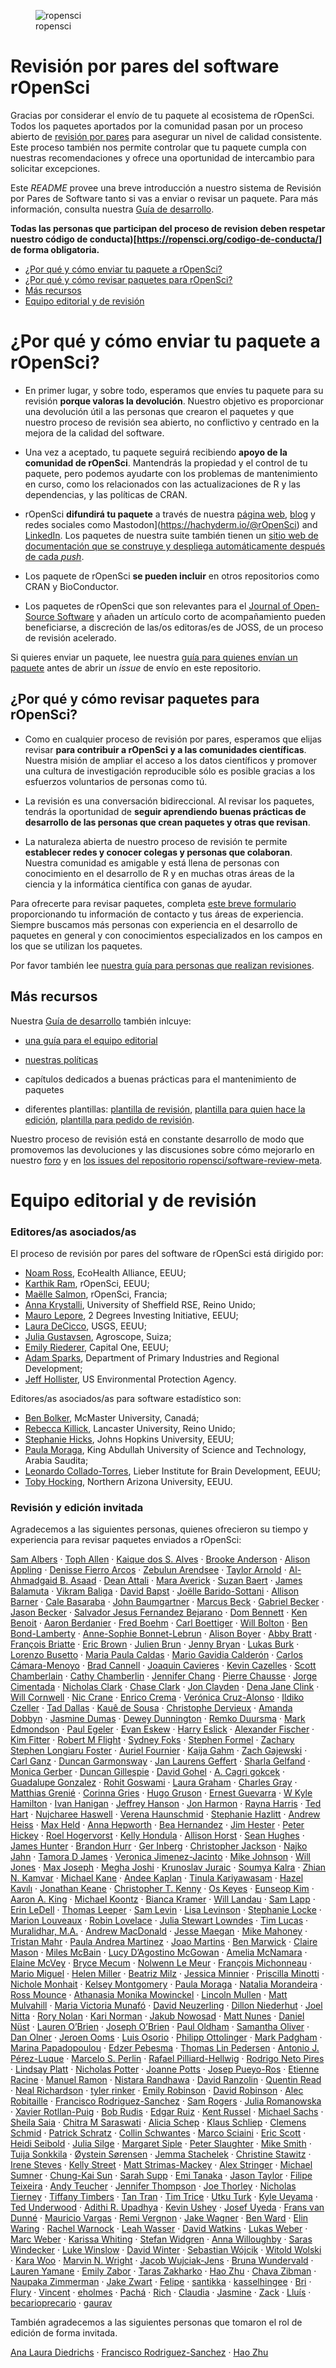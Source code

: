 
<figure>
<img src="icon_lettering_color.png" alt="ropensci" />
<figcaption aria-hidden="true">ropensci</figcaption>
</figure>

# Revisión por pares del software rOpenSci

<!-- README.es.md se genera a partir de README.es.Rmd. Por favor, edita ese archivo -->

Gracias por considerar el envío de tu paquete al ecosistema de rOpenSci.
Todos los paquetes aportados por la comunidad pasan por un proceso
abierto de [revisión por
pares](https://ropensci.org/es/blog/2017/09/01/nf-softwarereview-es/)
para asegurar un nivel de calidad consistente. Este proceso también nos
permite controlar que tu paquete cumpla con nuestras recomendaciones y
ofrece una oportunidad de intercambio para solicitar excepciones.

Este *README* provee una breve introducción a nuestro sistema de
Revisión por Pares de Software tanto si vas a enviar o revisar un
paquete. Para más información, consulta nuestra [Guía de
desarrollo](https://devguide.ropensci.org/es/index.es.html).

**Todas las personas que participan del proceso de revision deben
respetar nuestro código de
conducta)\[<https://ropensci.org/codigo-de-conducta/>\] de forma
obligatoria.**

- [¿Por qué y cómo enviar tu paquete a rOpenSci?](#why-submit)
- [¿Por qué y cómo revisar paquetes para rOpenSci?](#why-review)
- [Más recursos](#further)
- [Equipo editorial y de revisión](#editors)

# <a href="#why-submit" name="why-submit"></a>¿Por qué y cómo enviar tu paquete a rOpenSci?

- En primer lugar, y sobre todo, esperamos que envíes tu paquete para su
  revisión **porque valoras la devolución**. Nuestro objetivo es
  proporcionar una devolución útil a las personas que crearon el
  paquetes y que nuestro proceso de revisión sea abierto, no conflictivo
  y centrado en la mejora de la calidad del software.

- Una vez a aceptado, tu paquete seguirá recibiendo **apoyo de la
  comunidad de rOpenSci**. Mantendrás la propiedad y el control de tu
  paquete, pero podemos ayudarte con los problemas de mantenimiento en
  curso, como los relacionados con las actualizaciones de R y las
  dependencias, y las políticas de CRAN.

- rOpenSci **difundirá tu paquete** a través de nuestra [página
  web](https://ropensci.org/packages/),
  [blog](https://ropensci.org/blog/) y redes sociales como
  Mastodon\](<https://hachyderm.io/@rOpenSci>) and
  [LinkedIn](https://www.linkedin.com/company/ropensci/). Los paquetes
  de nuestra suite también tienen un [sitio web de documentación que se
  construye y despliega automáticamente después de cada
  *push*](#docsropensci).

- Los paquete de rOpenSci **se pueden incluir** en otros repositorios
  como CRAN y BioConductor.

- Los paquetes de rOpenSci que son relevantes para el [Journal of
  Open-Source Software](https://joss.theoj.org/) y añaden un artículo
  corto de acompañamiento pueden beneficiarse, a discreción de las/os
  editoras/es de JOSS, de un proceso de revisión acelerado.

Si quieres enviar un paquete, lee nuestra [guía para quienes envían un
paquete](https://devguide.ropensci.org/es/softwarereview_author.es.html)
antes de abrir un *issue* de envío en este repositorio.

## <a href="#why-review" name="why-review"></a>¿Por qué y cómo revisar paquetes para rOpenSci?

- Como en cualquier proceso de revisión por pares, esperamos que elijas
  revisar **para contribuir a rOpenSci y a las comunidades
  científicas**. Nuestra misión de ampliar el acceso a los datos
  científicos y promover una cultura de investigación reproducible sólo
  es posible gracias a los esfuerzos voluntarios de personas como tú.

- La revisión es una conversación bidireccional. Al revisar los
  paquetes, tendrás la oportunidad de **seguir aprendiendo buenas
  prácticas de desarrollo de las personas que crean paquetes y otras que
  revisan**.

- La naturaleza abierta de nuestro proceso de revisión te permite
  **establecer redes y conocer colegas y personas que colaboran**.
  Nuestra comunidad es amigable y está llena de personas con
  conocimiento en el desarrollo de R y en muchas otras áreas de la
  ciencia y la informática científica con ganas de ayudar.

Para ofrecerte para revisar paquetes, completa [este breve
formulario](https://ropensci.org/software-reviewer/) proporcionando tu
información de contacto y tus áreas de experiencia. Siempre buscamos más
personas con experiencia en el desarrollo de paquetes en general y con
conocimientos especializados en los campos en los que se utilizan los
paquetes.

Por favor también lee [nuestra guía para personas que realizan
revisiones](https://devguide.ropensci.org/es/softwarereview_reviewer.es.html).

## <a href="#further" name="further"></a>Más recursos

Nuestra [Guía de
desarrollo](https://devguide.ropensci.org/es/index.es.html) también
inlcuye:

- [una guía para el equipo
  editorial](https://devguide.ropensci.org/es/softwarereview_editor.es.html)

- [nuestras
  políticas](https://devguide.ropensci.org/es/softwarereview_policies.es.html)

- capítulos dedicados a buenas prácticas para el mantenimiento de
  paquetes

- diferentes plantillas: [plantilla de
  revisión](https://devguide.ropensci.org/es/reviewtemplate.es.html),
  [plantilla para quien hace la
  edición](https://devguide.ropensci.org/es/editortemplate.es.html),
  [plantilla para pedido de
  revisión](https://devguide.ropensci.org/es/reviewrequesttemplate.es.html).

Nuestro proceso de revisión está en constante desarrollo de modo que
promovemos las devoluciones y las discusiones sobre cómo mejorarlo en
nuestro [foro](https://discuss.ropensci.org/) y en [los issues del
repositorio
ropensci/software-review-meta](https://github.com/ropensci/software-review-meta/issues).

# <a href="#editors" name="editors"></a>Equipo editorial y de revisión

### Editores/as asociados/as

El proceso de revisión por pares del software de rOpenSci está dirigido
por:

- [Noam Ross](https://github.com/noamross), EcoHealth Alliance, EEUU;
- [Karthik Ram](https://github.com/karthik), rOpenSci, EEUU;
- [Maëlle Salmon](https://github.com/maelle), rOpenSci, Francia;
- [Anna Krystalli](https://github.com/annakrystalli), University of
  Sheffield RSE, Reino Unido;
- [Mauro Lepore](https://github.com/maurolepore), 2 Degrees Investing
  Initiative, EEUU;
- [Laura DeCicco](https://github.com/ldecicco-USGS), USGS, EEUU;
- [Julia Gustavsen](https://github.com/jooolia), Agroscope, Suiza;
- [Emily Riederer](https://github.com/emilyriederer), Capital One, EEUU;
- [Adam Sparks](https://github.com/adamhsparks), Department of Primary
  Industries and Regional Development;
- [Jeff Hollister](https://github.com/jhollist), US Environmental
  Protection Agency.

Editores/as asociados/as para software estadístico son:

- [Ben Bolker](https://github.com/bbolker), McMaster University, Canadá;
- [Rebecca Killick](https://github.com/rkillick), Lancaster University,
  Reino Unido;
- [Stephanie Hicks](https://github.com/stephaniehicks), Johns Hopkins
  University, EEUU;
- [Paula Moraga](https://github.com/Paula-Moraga), King Abdullah
  University of Science and Technology, Arabia Saudita;
- [Leonardo Collado-Torres](https://github.com/lcolladotor), Lieber
  Institute for Brain Development, EEUU;
- [Toby Hocking](https://github.com/tdhock), Northern Arizona
  University, EEUU.

### Revisión y edición invitada

Agradecemos a las siguientes personas, quienes ofrecieron su tiempo y
experiencia para revisar paquetes enviados a rOpenSci:

[Sam Albers](https://github.com/boshek) · [Toph
Allen](https://github.com/toph-allen) · [Kaique dos S.
Alves](https://github.com/AlvesKS) · [Brooke
Anderson](https://github.com/geanders) · [Alison
Appling](https://github.com/aappling-usgs) · [Denisse Fierro
Arcos](https://github.com/lidefi87) · [Zebulun
Arendsee](https://github.com/arendsee) · [Taylor
Arnold](https://github.com/statsmaths) · [Al-Ahmadgaid B.
Asaad](https://github.com/alstat) · [Dean
Attali](https://github.com/daattali) · [Mara
Averick](https://github.com/batpigandme) · [Suzan
Baert](https://github.com/suzanbaert) · [James
Balamuta](https://github.com/coatless) · [Vikram
Baliga](https://github.com/vbaliga) · [David
Bapst](https://github.com/dwbapst) · [Joëlle
Barido-Sottani](https://github.com/bjoelle) · [Allison
Barner](https://github.com/abarner) · [Cale
Basaraba](https://github.com/calebasaraba) · [John
Baumgartner](https://github.com/johnbaums) · [Marcus
Beck](https://github.com/fawda123) · [Gabriel
Becker](https://github.com/gmbecker) · [Jason
Becker](https://github.com/jsonbecker) · [Salvador Jesus Fernandez
Bejarano](https://github.com/salvafern) · [Dom
Bennett](https://github.com/DomBennett) · [Ken
Benoit](https://github.com/kbenoit) · [Aaron
Berdanier](https://github.com/berdaniera) · [Fred
Boehm](https://github.com/fboehm) · [Carl
Boettiger](https://github.com/cboettig) · [Will
Bolton](https://github.com/WillOnGit) · [Ben
Bond-Lamberty](https://github.com/bpbond) · [Anne-Sophie
Bonnet-Lebrun](https://github.com/asbonnetlebrun) · [Alison
Boyer](https://github.com/alisonboyer) · [Abby
Bratt](https://github.com/aebratt) · [François
Briatte](https://github.com/briatte) · [Eric
Brown](https://github.com/eebrown) · [Julien
Brun](https://github.com/brunj7) · [Jenny
Bryan](https://github.com/jennybc) · [Lukas
Burk](https://github.com/jemus42) · [Lorenzo
Busetto](https://github.com/lbusett) · [Maria Paula
Caldas](https://github.com/mpaulacaldas) · [Mario Gavidia
Calderón](https://github.com/quishqa) · [Carlos
Cámara-Menoyo](https://github.com/ccamara) · [Brad
Cannell](https://github.com/brad-cannell) · [Joaquin
Cavieres](https://github.com/jcavieresg) · [Kevin
Cazelles](https://github.com/KevCaz) · [Scott
Chamberlain](https://github.com/sckott) · [Cathy
Chamberlin](https://github.com/chamberlinc) · [Jennifer
Chang](https://github.com/j23414) · [Pierre
Chausse](https://github.com/pchausse) · [Jorge
Cimentada](https://github.com/cimentadaj) · [Nicholas
Clark](https://github.com/nicholasjclark) · [Chase
Clark](https://github.com/chasemc) · [Jon
Clayden](https://github.com/jonclayden) · [Dena Jane
Clink](https://github.com/DenaJGibbon) · [Will
Cornwell](https://github.com/wcornwell) · [Nic
Crane](https://github.com/thisisnic) · [Enrico
Crema](https://github.com/ercrema) · [Verónica
Cruz-Alonso](https://github.com/VeruGHub) · [Ildiko
Czeller](https://github.com/czeildi) · [Tad
Dallas](https://github.com/taddallas) · [Kauê de
Sousa](https://github.com/kauedesousa) · [Christophe
Dervieux](https://github.com/cderv) · [Amanda
Dobbyn](https://github.com/aedobbyn) · [Jasmine
Dumas](https://github.com/jasdumas) · [Dewey
Dunnington](https://github.com/paleolimbot) · [Remko
Duursma](https://github.com/RemkoDuursma) · [Mark
Edmondson](https://github.com/MarkEdmondson1234) · [Paul
Egeler](https://github.com/pegeler) · [Evan
Eskew](https://github.com/eveskew) · [Harry
Eslick](https://github.com/harryeslick) · [Alexander
Fischer](https://github.com/s3alfisc) · [Kim
Fitter](https://github.com/kimnewzealand) · [Robert M
Flight](https://github.com/rmflight) · [Sydney
Foks](https://github.com/sfoks) · [Stephen
Formel](https://github.com/sformel-usgs) · [Zachary Stephen Longiaru
Foster](https://github.com/zachary-foster) · [Auriel
Fournier](https://github.com/aurielfournier) · [Kaija
Gahm](https://github.com/kaijagahm) · [Zach
Gajewski](https://github.com/gzach93) · [Carl
Ganz](https://github.com/carlganz) · [Duncan
Garmonsway](https://github.com/nacnudus) · [Jan Laurens
Geffert](https://github.com/JanLauGe) · [Sharla
Gelfand](https://github.com/sharlagelfand) · [Monica
Gerber](https://github.com/monicagerber) · [Duncan
Gillespie](https://github.com/dosgillespie) · [David
Gohel](https://github.com/davidgohel) · [A. Cagri
gokcek](https://github.com/cagrigokcek) · [Guadalupe
Gonzalez](https://github.com/guadag12) · [Rohit
Goswami](https://github.com/HaoZeke) · [Laura
Graham](https://github.com/laurajanegraham) · [Charles
Gray](https://github.com/softloud) · [Matthias
Grenié](https://github.com/Rekyt) · [Corinna
Gries](https://github.com/cgries) · [Hugo
Gruson](https://github.com/bisaloo) · [Ernest
Guevarra](https://github.com/ernestguevarra) · [W Kyle
Hamilton](https://github.com/kylehamilton) · [Ivan
Hanigan](https://github.com/ivanhanigan) · [Jeffrey
Hanson](https://github.com/jeffreyhanson) · [Jon
Harmon](https://github.com/jonthegeek) · [Rayna
Harris](https://github.com/raynamharris) · [Ted
Hart](https://github.com/emhart) · [Nujcharee
Haswell](https://github.com/nujcharee) · [Verena
Haunschmid](https://github.com/expectopatronum) · [Stephanie
Hazlitt](https://github.com/stephhazlitt) · [Andrew
Heiss](https://github.com/andrewheiss) · [Max
Held](https://github.com/maxheld83) · [Anna
Hepworth](https://github.com/arhepworth) · [Bea
Hernandez](https://github.com/chucheria) · [Jim
Hester](https://github.com/jimhester) · [Peter
Hickey](https://github.com/PeteHaitch) · [Roel
Hogervorst](https://github.com/rmhogervorst) · [Kelly
Hondula](https://github.com/khondula) · [Allison
Horst](https://github.com/allisonhorst) · [Sean
Hughes](https://github.com/seaaan) · [James
Hunter](https://github.com/jameshunterbr) · [Brandon
Hurr](https://github.com/bhive01) · [Ger
Inberg](https://github.com/ginberg) · [Christopher
Jackson](https://github.com/chjackson) · [Najko
Jahn](https://github.com/njahn82) · [Tamora D
James](https://github.com/tdjames1) · [Veronica
Jimenez-Jacinto](https://github.com/vjimenez9) · [Mike
Johnson](https://github.com/mikejohnson51) · [Will
Jones](https://github.com/wjones127) · [Max
Joseph](https://github.com/mbjoseph) · [Megha
Joshi](https://github.com/meghapsimatrix) · [Krunoslav
Juraic](https://github.com/kjuraic) · [Soumya
Kalra](https://github.com/sokal1456) · [Zhian N.
Kamvar](https://github.com/zkamvar) · [Michael
Kane](https://github.com/kaneplusplus) · [Andee
Kaplan](https://github.com/andeek) · [Tinula
Kariyawasam](https://github.com/Tinula-kariyawasam) · [Hazel
Kavılı](https://github.com/UniversalTourist) · [Jonathan
Keane](https://github.com/jonkeane) · [Christopher T.
Kenny](https://github.com/christopherkenny) · [Os
Keyes](https://github.com/Ironholds) · [Eunseop
Kim](https://github.com/markean) · [Aaron A.
King](https://github.com/kingaa) · [Michael
Koontz](https://github.com/mikoontz) · [Bianca
Kramer](https://github.com/bmkramer) · [Will
Landau](https://github.com/wlandau) · [Sam
Lapp](https://github.com/sammlapp) · [Erin
LeDell](https://github.com/ledell) · [Thomas
Leeper](https://github.com/leeper) · [Sam
Levin](https://github.com/levisc8) · [Lisa
Levinson](https://github.com/lisalevinson) · [Stephanie
Locke](https://github.com/stephlocke) · [Marion
Louveaux](https://github.com/marionlouveaux) · [Robin
Lovelace](https://github.com/robinlovelace) · [Julia Stewart
Lowndes](https://github.com/jules32) · [Tim
Lucas](https://github.com/timcdlucas) · [Muralidhar,
M.A.](https://github.com/Kattuvan) · [Andrew
MacDonald](https://github.com/aammd) · [Jesse
Maegan](https://github.com/kierisi) · [Mike
Mahoney](https://github.com/mikemahoney218) · [Tristan
Mahr](https://github.com/tjmahr) · [Paula Andrea
Martinez](https://github.com/orchid00) · [Joao
Martins](https://github.com/zambujo) · [Ben
Marwick](https://github.com/benmarwick) · [Claire
Mason](https://github.com/clairemas0n) · [Miles
McBain](https://github.com/milesmcbain) · [Lucy D’Agostino
McGowan](https://github.com/LucyMcGowan) · [Amelia
McNamara](https://github.com/AmeliaMN) · [Elaine
McVey](https://github.com/eamcvey) · [Bryce
Mecum](https://github.com/amoeba) · [Nolwenn Le
Meur](https://github.com/nolwenn) · [François
Michonneau](https://github.com/fmichonneau) · [Mario
Miguel](https://github.com/leocadio-miguel) · [Helen
Miller](https://github.com/helenmiller16) · [Beatriz
Milz](https://github.com/beatrizmilz) · [Jessica
Minnier](https://github.com/jminnier) · [Priscilla
Minotti](https://github.com/pmnatural) · [Nichole
Monhait](https://github.com/nmonhait) · [Kelsey
Montgomery](https://github.com/kelshmo) · [Paula
Moraga](https://github.com/Paula-Moraga) · [Natalia
Morandeira](https://github.com/nmorandeira) · [Ross
Mounce](https://github.com/rossmounce) · [Athanasia Monika
Mowinckel](https://github.com/drmowinckels) · [Lincoln
Mullen](https://github.com/lmullen) · [Matt
Mulvahill](https://github.com/mmulvahill) · [Maria Victoria
Munafó](https://github.com/mvickm) · [David
Neuzerling](https://github.com/mdneuzerling) · [Dillon
Niederhut](https://github.com/deniederhut) · [Joel
Nitta](https://github.com/joelnitta) · [Rory
Nolan](https://github.com/rorynolan) · [Kari
Norman](https://github.com/karinorman) · [Jakub
Nowosad](https://github.com/Nowosad) · [Matt
Nunes](https://github.com/nunesmatt) · [Daniel
Nüst](https://github.com/nuest) · [Lauren
O’Brien](https://github.com/obrl-soil) · [Joseph
O’Brien](https://github.com/jmobrien) · [Paul
Oldham](https://github.com/poldham) · [Samantha
Oliver](https://github.com/limnoliver) · [Dan
Olner](https://github.com/DanOlner) · [Jeroen
Ooms](https://github.com/jeroen) · [Luis
Osorio](https://github.com/luismurao) · [Philipp
Ottolinger](https://github.com/ottlngr) · [Mark
Padgham](https://github.com/mpadge) · [Marina
Papadopoulou](https://github.com/marinapapa) · [Edzer
Pebesma](https://github.com/edzer) · [Thomas Lin
Pedersen](https://github.com/thomasp85) · [Antonio J.
Pérez-Luque](https://github.com/ajpelu) · [Marcelo S.
Perlin](https://github.com/msperlin) · [Rafael
Pilliard-Hellwig](https://github.com/rtaph) · [Rodrigo Neto
Pires](https://github.com/bozaah) · [Lindsay
Platt](https://github.com/lindsayplatt) · [Nicholas
Potter](https://github.com/potterzot) · [Joanne
Potts](https://github.com/TheAnalyticalEdge) · [Josep
Pueyo-Ros](https://github.com/jospueyo) · [Etienne
Racine](https://github.com/etiennebr) · [Manuel
Ramon](https://github.com/manuramon) · [Nistara
Randhawa](https://github.com/nistara) · [David
Ranzolin](https://github.com/daranzolin) · [Quentin
Read](https://github.com/qdread) · [Neal
Richardson](https://github.com/nealrichardson) · [tyler
rinker](https://github.com/trinker) · [Emily
Robinson](https://github.com/robinsones) · [David
Robinson](https://github.com/dgrtwo) · [Alec
Robitaille](https://github.com/robitalec) · [Francisco
Rodriguez-Sanchez](https://github.com/Pakillo) · [Sam
Rogers](https://github.com/rogerssam) · [Julia
Romanowska](https://github.com/jromanowska) · [Xavier
Rotllan-Puig](https://github.com/xavi-rp) · [Bob
Rudis](https://github.com/hrbrmstr) · [Edgar
Ruiz](https://github.com/edgararuiz) · [Kent
Russel](https://github.com/timelyportfolio) · [Michael
Sachs](https://github.com/sachsmc) · [Sheila
Saia](https://github.com/sheilasaia) · [Chitra M
Saraswati](https://github.com/chitrams) · [Alicia
Schep](https://github.com/AliciaSchep) · [Klaus
Schliep](https://github.com/KlausVigo) · [Clemens
Schmid](https://github.com/nevrome) · [Patrick
Schratz](https://github.com/pat-s) · [Collin
Schwantes](https://github.com/collinschwantes) · [Marco
Sciaini](https://github.com/marcosci) · [Eric
Scott](https://github.com/Aariq) · [Heidi
Seibold](https://github.com/HeidiSeibold) · [Julia
Silge](https://github.com/juliasilge) · [Margaret
Siple](https://github.com/mcsiple) · [Peter
Slaughter](https://github.com/gothub) · [Mike
Smith](https://github.com/grimbough) · [Tuija
Sonkkila](https://github.com/tts) · [Øystein
Sørensen](https://github.com/osorensen) · [Jemma
Stachelek](https://github.com/jsta) · [Christine
Stawitz](https://github.com/ChristineStawitz-NOAA) · [Irene
Steves](https://github.com/isteves) · [Kelly
Street](https://github.com/kstreet13) · [Matt
Strimas-Mackey](https://github.com/mstrimas) · [Alex
Stringer](https://github.com/awstringer1) · [Michael
Sumner](https://github.com/mdsumner) · [Chung-Kai
Sun](https://github.com/cksun-usc) · [Sarah
Supp](https://github.com/sarahsupp) · [Emi
Tanaka](https://github.com/emitanaka) · [Jason
Taylor](https://github.com/jmt2080ad) · [Filipe
Teixeira](https://github.com/FilipeamTeixeira) · [Andy
Teucher](https://github.com/ateucher) · [Jennifer
Thompson](https://github.com/jenniferthompson) · [Joe
Thorley](https://github.com/joethorley) · [Nicholas
Tierney](https://github.com/njtierney) · [Tiffany
Timbers](https://github.com/ttimbers) · [Tan
Tran](https://github.com/vinhtantran) · [Tim
Trice](https://github.com/timtrice) · [Utku
Turk](https://github.com/utkuturk) · [Kyle
Ueyama](https://github.com/khueyama) · [Ted
Underwood](https://github.com/tedunderwood) · [Adithi R.
Upadhya](https://github.com/adithirgis) · [Kevin
Ushey](https://github.com/kevinushey) · [Josef
Uyeda](https://github.com/uyedaj) · [Frans van
Dunné](https://github.com/FvD) · [Mauricio
Vargas](https://github.com/pachamaltese) · [Remi
Vergnon](https://github.com/remsamp) · [Jake
Wagner](https://github.com/jacobpwagner) · [Ben
Ward](https://github.com/BenJWard) · [Elin
Waring](https://github.com/elinw) · [Rachel
Warnock](https://github.com/rachelwarnock) · [Leah
Wasser](https://github.com/lwasser) · [David
Watkins](https://github.com/wdwatkins) · [Lukas
Weber](https://github.com/lmweber) · [Marc
Weber](https://github.com/mhweber) · [Karissa
Whiting](https://github.com/karissawhiting) · [Stefan
Widgren](https://github.com/stewid) · [Anna
Willoughby](https://github.com/arw36) · [Saras
Windecker](https://github.com/smwindecker) · [Luke
Winslow](https://github.com/lawinslow) · [David
Winter](https://github.com/dwinter) · [Sebastian
Wójcik](https://github.com/SebastianWojcik86) · [Witold
Wolski](https://github.com/wolski) · [Kara
Woo](https://github.com/karawoo) · [Marvin N.
Wright](https://github.com/mnwright) · [Jacob
Wujciak-Jens](https://github.com/assignUser) · [Bruna
Wundervald](https://github.com/brunaw) · [Lauren
Yamane](https://github.com/layamane) · [Emily
Zabor](https://github.com/zabore) · [Taras
Zakharko](https://github.com/tzakharko) · [Hao
Zhu](https://github.com/haozhu233) · [Chava
Zibman](https://github.com/czibman) · [Naupaka
Zimmerman](https://github.com/naupaka) · [Jake
Zwart](https://github.com/jzwart) · [Felipe](https://github.com/OldLipe)
· [santikka](https://github.com/santikka) ·
[kasselhingee](https://github.com/kasselhingee) ·
[Bri](https://github.com/BriannaLind) ·
[Flury](https://github.com/romanflury) ·
[Vincent](https://github.com/vincentvanhees) ·
[eholmes](https://github.com/eholmes) ·
[Pachá](https://github.com/pachadotdev) ·
[Rich](https://github.com/richfitz) ·
[Claudia](https://github.com/cvitolo) ·
[Jasmine](https://github.com/laijasmine) ·
[Zack](https://github.com/zackarno) · [Lluís](https://github.com/llrs) ·
[becarioprecario](https://github.com/becarioprecario) ·
[gaurav](https://github.com/soodoku)

También agradecemos a las siguientes personas que tomaron el rol de
edición de forma invitada.

[Ana Laura Diedrichs](https://github.com/anadiedrichs) · [Francisco
Rodriguez-Sanchez](https://github.com/Pakillo) · [Hao
Zhu](https://github.com/haozhu233)
